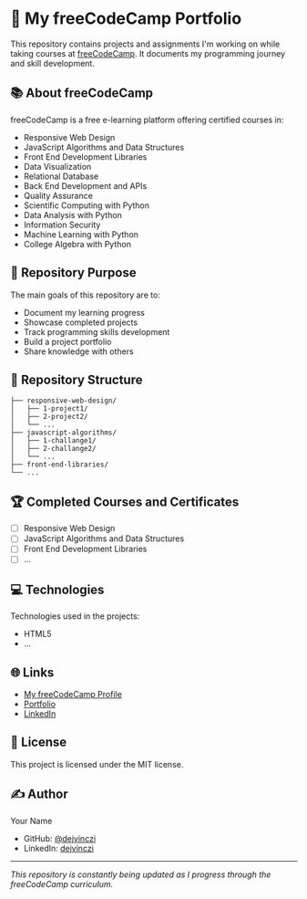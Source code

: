 # 🚀 My freeCodeCamp Portfolio

This repository contains projects and assignments I'm working on while taking courses at [freeCodeCamp](https://www.freecodecamp.org/). It documents my programming journey and skill development.

## 📚 About freeCodeCamp

freeCodeCamp is a free e-learning platform offering certified courses in:

- Responsive Web Design
- JavaScript Algorithms and Data Structures
- Front End Development Libraries
- Data Visualization
- Relational Database
- Back End Development and APIs
- Quality Assurance
- Scientific Computing with Python
- Data Analysis with Python
- Information Security
- Machine Learning with Python
- College Algebra with Python

## 🎯 Repository Purpose

The main goals of this repository are to:

- Document my learning progress
- Showcase completed projects
- Track programming skills development
- Build a project portfolio
- Share knowledge with others

## 📂 Repository Structure

```
├── responsive-web-design/
│   ├── 1-project1/
│   ├── 2-project2/
│   └── ...
├── javascript-algorithms/
│   ├── 1-challange1/
│   ├── 2-challange2/
│   └── ...
├── front-end-libraries/
└── ...
```

## 🏆 Completed Courses and Certificates

- [ ] Responsive Web Design
- [ ] JavaScript Algorithms and Data Structures
- [ ] Front End Development Libraries
- [ ] ...

## 💻 Technologies

Technologies used in the projects:

- HTML5
- ...

## 🌐 Links

- [My freeCodeCamp Profile](https://www.freecodecamp.org/dejvinczi)
- [Portfolio](your_portfolio_link)
- [LinkedIn](your_linkedin_link)

## 📝 License

This project is licensed under the MIT license.

## ✍️ Author

Your Name

- GitHub: [@dejvinczi](https://github.com/dejvinczi)
- LinkedIn: [dejvinczi](https://www.linkedin.com/in/dawid-gurgul)

---

_This repository is constantly being updated as I progress through the freeCodeCamp curriculum._
